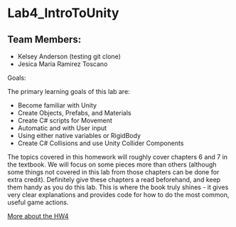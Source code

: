 # Lab4_IntroToUnity

## Team Members:
* Kelsey Anderson (testing git clone)
* Jesica Maria Ramirez Toscano

Goals:

The primary learning goals of this lab are:
* Become familiar with Unity
* Create Objects, Prefabs, and Materials
* Create C# scripts for Movement
* Automatic and with User input
* Using either native variables or RigidBody
* Create C# Collisions and use Unity Collider Components

The topics covered in this homework will roughly cover chapters 6 and 7 in the textbook. 
We will focus on some pieces more than others (although some things not covered in this lab from those chapters can be done for extra credit). 
Definitely give these chapters a read beforehand, and keep them handy as you do this lab. 
This is where the book truly shines - it gives very clear explanations and provides code for how to do the most common, useful game actions.

[More about the HW4](https://docs.google.com/document/u/2/d/e/2PACX-1vT81ti95nJyoRpH5Mg2o0711fiJDai3CglKITLOIYXfInDbH5iPGjWGGOM40Xunt6UIP9gkJ5oPCLZV/pub)
